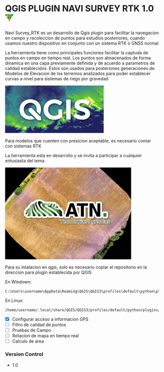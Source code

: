 # QGIS PLUGIN NAVI SURVEY RTK 1.0 ![](icon.png)

Navi Survey_RTK es un desarrollo de Qgis plugin para facilitar la navegacion en campo y recoleccion de puntos para estudios posteriores, cuando usamos nuestro dispositivo en conjunto con un sistema RTK o GNSS normal

La herramienta tiene como principales funciones facilitar la captuda de puntos en campo en tiempo real.
Los puntos son almacenados de forma dinamica en una capa previamente definida y de acuerdo a parametros de calidad establecidos.
Estos son usados para posteriones generaciones de Modelos de Elevacion de los terremos analizados para poder establecer curvas a nivel para sistemas de riego por gravedad
  
  ![QGIS](SRTM-en-QGIS.jpg)
 
Para modelos que cuenten con presicion aceptable, es necesario contar con sistemas RTK
  
La herramienta esta en desarrollo y se invita a participar a cualquier entusiasta del tema

  ![ATN](logoEmpresa.jpg)

Para su intalacion en qgis, solo es necesario copiar el repositorio en la direccion para plugin establecida por QGIS

En Windown:

	C:\Users\username\AppData\Roaming\QGIS\QGIS3\profiles\default\python\plugins\

En Linux:

	/home/username/.local/share/QGIS/QGIS3/profiles/default/python/plugins/

- [x] Configurar acceso a informacion GPS
- [ ] Filtro de calidad de puntos
- [ ] Pruebas de Campo
- [ ] Rotacion de mapa en tiempo real
- [ ] Calculo de area

### Version Control

- 1.0

